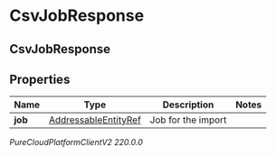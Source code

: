 # CsvJobResponse

## CsvJobResponse

## Properties

|Name | Type | Description | Notes|
|------------ | ------------- | ------------- | -------------|
| **job** | [AddressableEntityRef](AddressableEntityRef) | Job for the import | |



_PureCloudPlatformClientV2 220.0.0_
